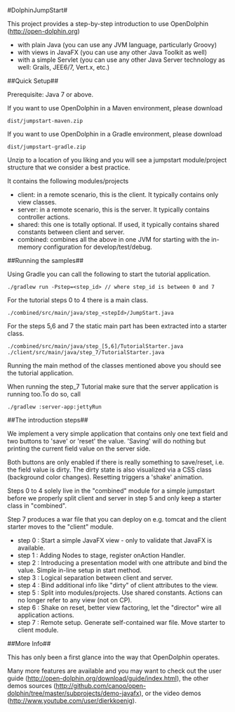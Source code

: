 #DolphinJumpStart#

This project provides a step-by-step introduction to use OpenDolphin (http://open-dolphin.org)
- with plain Java (you can use any JVM language, particularly Groovy)
- with views in JavaFX (you can use any other Java Toolkit as well)
- with a simple Servlet (you can use any other Java Server technology as well: Grails, JEE6/7, Vert.x, etc.)

##Quick Setup##

Prerequisite: Java 7 or above.

If you want to use OpenDolphin in a Maven environment, please download

    dist/jumpstart-maven.zip

If you want to use OpenDolphin in a Gradle environment, please download

    dist/jumpstart-gradle.zip

Unzip to a location of you liking and you will see a jumpstart module/project structure
that we consider a best practice.

It contains the following modules/projects
- client: in a remote scenario, this is the client. It typically contains only view classes.
- server: in a remote scenario, this is the server. It typically contains controller actions.
- shared: this one is totally optional. If used, it typically contains shared constants between client and server.
- combined: combines all the above in one JVM for starting with the in-memory configuration for develop/test/debug.

##Running the samples##

Using Gradle you can call the following to start the tutorial application.

    ./gradlew run -Pstep=<step_id> // where step_id is between 0 and 7


For the tutorial steps 0 to 4 there is a main class.

    ./combined/src/main/java/step_<stepId>/JumpStart.java

For the steps 5,6 and 7 the static main part has been extracted into a starter class.

    ./combined/src/main/java/step_[5,6]/TutorialStarter.java
    ./client/src/main/java/step_7/TutorialStarter.java

Running the main method of the classes mentioned above you should see the tutorial application.

When running the step_7 Tutorial make sure that the server application is running too.To do so, call

    ./gradlew :server-app:jettyRun

##The introduction steps##

We implement a very simple application that contains only one text field and two buttons to
'save' or 'reset' the value. 'Saving' will do nothing but printing the current field value
on the server side.

Both buttons are only enabled if there is really something to save/reset, i.e. the field value is dirty.
The dirty state is also visualized via a CSS class (background color changes).
Resetting triggers a 'shake' animation.

Steps 0 to 4 solely live in the "combined" module for a simple jumpstart before we properly
split client and server in step 5 and only keep a starter class in "combined".

Step 7 produces a war file that you can deploy on e.g. tomcat and the client starter moves to the "client" module.

- step 0 : Start a simple JavaFX view - only to validate that JavaFX is available.
- step 1 : Adding Nodes to stage, register onAction Handler.
- step 2 : Introducing a presentation model with one attribute and bind the value. Simple in-line setup in start method.
- step 3 : Logical separation between client and server.
- step 4 : Bind additional info like "dirty" of client attributes to the view.
- step 5 : Split into modules/projects. Use shared constants. Actions can no longer refer to any view (not on CP).
- step 6 : Shake on reset, better view factoring, let the "director" wire all application actions.
- step 7 : Remote setup. Generate self-contained war file. Move starter to client module.

##More Info##

This has only been a first glance into the way that OpenDolphin operates.

Many more features are available and you may want to check out the
user guide (http://open-dolphin.org/download/guide/index.html), the
other demos sources (http://github.com/canoo/open-dolphin/tree/master/subprojects/demo-javafx), or
the video demos (http://www.youtube.com/user/dierkkoenig).
